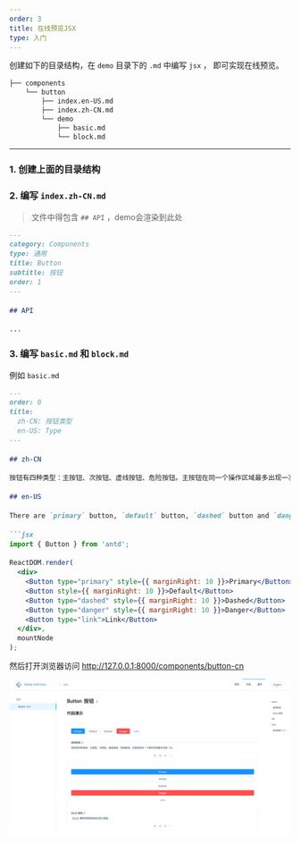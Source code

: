 ```yaml
---
order: 3
title: 在线预览JSX
type: 入门
---
```


创建如下的目录结构，在 `demo` 目录下的 `.md` 中编写 `jsx` ， 即可实现在线预览。

```tree
├── components
    └── button
        ├── index.en-US.md
        ├── index.zh-CN.md
        └── demo
            ├── basic.md
            └── block.md
```

---

### 1. 创建上面的目录结构

### 2. 编写 `index.zh-CN.md`

> 文件中得包含 `## API` ，demo会渲染到此处

```markdown
---
category: Components
type: 通用
title: Button
subtitle: 按钮
order: 1
---

## API

...
```

### 3. 编写 `basic.md` 和 `block.md`


例如 `basic.md`

```markdown
---
order: 0
title:
  zh-CN: 按钮类型
  en-US: Type
---

## zh-CN

按钮有四种类型：主按钮、次按钮、虚线按钮、危险按钮。主按钮在同一个操作区域最多出现一次。

## en-US

There are `primary` button, `default` button, `dashed` button and `danger` button in antd.

```jsx
import { Button } from 'antd';

ReactDOM.render(
  <div>
    <Button type="primary" style={{ marginRight: 10 }}>Primary</Button>
    <Button style={{ marginRight: 10 }}>Default</Button>
    <Button type="dashed" style={{ marginRight: 10 }}>Dashed</Button>
    <Button type="danger" style={{ marginRight: 10 }}>Danger</Button>
    <Button type="link">Link</Button>
  </div>,
  mountNode
);
```

然后打开浏览器访问 http://127.0.0.1:8000/components/button-cn

<img src="/images/screenshots/button-zh.png" alt="home screenshot" />
